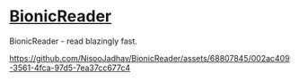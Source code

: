 # [BionicReader](https://bionicreader.vercel.app/)
BionicReader - read blazingly fast.

https://github.com/NisooJadhav/BionicReader/assets/68807845/002ac409-3561-4fca-97d5-7ea37cc677c4

